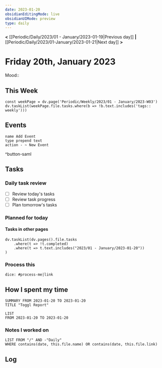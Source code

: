 ```yaml
---
date: 2023-01-20
obsidianEditingMode: live
obsidianUIMode: preview
type: daily
---
```


**<** [[Periodic/Daily/2023/01 - January/2023-01-19|Previous day]] **|** [[Periodic/Daily/2023/01-January/2023-01-21|Next day]] **>**

# Friday 20th, January 2023

Mood:: 

## This Week

```dataviewjs
const weekPage = dv.page('Periodic/Weekly/2023/01 - January/2023-W03')
dv.taskList(weekPage.file.tasks.where(b => !b.text.includes('tags:: weekly')))
```

## Events
```button
name Add Event
type prepend text
action - ~ New Event
```
^button-saml

## Tasks

### Daily task review
- [ ] Review today's tasks
- [ ] Review task progress
- [ ] Plan tomorrow's tasks

### Planned for today

#### Tasks in other pages
```dataviewjs
dv.taskList(dv.pages().file.tasks
	.where(t => !t.completed)
	.where(t => t.text.includes("2023/01 - January/2023-01-20"))
)
```

### Process this
`dice: #process-me|link`

## How I spent my time

```toggl
SUMMARY FROM 2023-01-20 TO 2023-01-20
TITLE "Toggl Report"
```

```toggl
LIST
FROM 2023-01-20 TO 2023-01-20
```

### Notes I worked on

```dataview
LIST FROM "/" AND -"Daily"
WHERE contains(date, this.file.name) OR contains(date, this.file.link)
```

## Log
